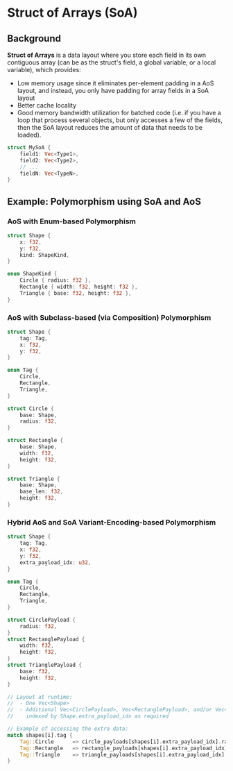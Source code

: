 # Struct of Arrays (SoA)

## Background

**Struct of Arrays** is a data layout where you store each field in its own contiguous array (can be as the struct's field, a global variable, or a local variable), which provides:
- Low memory usage since it eliminates per-element padding in a AoS layout, and instead, you only have padding for array fields in a SoA layout
- Better cache locality
- Good memory bandwidth utilization for batched code (i.e. if you have a loop that process several objects, but only accesses a few of the fields, then the SoA layout reduces the amount of data that needs to be loaded).

```rust
struct MySoA {
    field1: Vec<Type1>,
    field2: Vec<Type2>,
    // ...
    fieldN: Vec<TypeN>,
}
```

## Example: Polymorphism using SoA and AoS

### AoS with Enum-based Polymorphism

```rust
struct Shape {
    x: f32,
    y: f32,
    kind: ShapeKind,
}

enum ShapeKind {
    Circle { radius: f32 },
    Rectangle { width: f32, height: f32 },
    Triangle { base: f32, height: f32 },
}
```

### AoS with Subclass-based (via Composition) Polymorphism

```rust
struct Shape {
    tag: Tag,
    x: f32,
    y: f32,
}

enum Tag {
    Circle,
    Rectangle,
    Triangle,
}

struct Circle {
    base: Shape,
    radius: f32,
}

struct Rectangle {
    base: Shape,
    width: f32,
    height: f32,
}

struct Triangle {
    base: Shape,
    base_len: f32,
    height: f32,
}
```

### Hybrid AoS and SoA Variant-Encoding-based Polymorphism

```rust
struct Shape {
    tag: Tag,
    x: f32,
    y: f32,
    extra_payload_idx: u32,
}

enum Tag {
    Circle,
    Rectangle,
    Triangle,
}

struct CirclePayload {
    radius: f32,
}
struct RectanglePayload {
    width: f32,
    height: f32,
}
struct TrianglePayload {
    base: f32,
    height: f32,
}

// Layout at runtime:
//  - One Vec<Shape>
//  - Additional Vec<CirclePayload>, Vec<RectanglePayload>, and/or Vec<TrianglePayload>
//    indexed by Shape.extra_payload_idx as required

// Example of accessing the extra data:
match shapes[i].tag {
    Tag::Circle      => circle_payloads[shapes[i].extra_payload_idx].radius,
    Tag::Rectangle   => rectangle_payloads[shapes[i].extra_payload_idx],
    Tag::Triangle    => triangle_payloads[shapes[i].extra_payload_idx],
}
```
